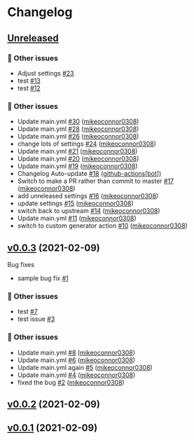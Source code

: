# Changelog

## [Unreleased](https://github.com/mikeoconnor0308/changelog-generator-test/tree/HEAD)

### 📁 Other issues

- Adjust settings [\#23](https://github.com/mikeoconnor0308/changelog-generator-test/issues/23)
- test [\#13](https://github.com/mikeoconnor0308/changelog-generator-test/issues/13)
- test [\#12](https://github.com/mikeoconnor0308/changelog-generator-test/issues/12)

### 📁 Other issues

- Update main.yml [\#30](https://github.com/mikeoconnor0308/changelog-generator-test/pull/30) ([mikeoconnor0308](https://github.com/mikeoconnor0308))
- Update main.yml [\#28](https://github.com/mikeoconnor0308/changelog-generator-test/pull/28) ([mikeoconnor0308](https://github.com/mikeoconnor0308))
- Update main.yml [\#26](https://github.com/mikeoconnor0308/changelog-generator-test/pull/26) ([mikeoconnor0308](https://github.com/mikeoconnor0308))
- change lots of settings [\#24](https://github.com/mikeoconnor0308/changelog-generator-test/pull/24) ([mikeoconnor0308](https://github.com/mikeoconnor0308))
- Update main.yml [\#21](https://github.com/mikeoconnor0308/changelog-generator-test/pull/21) ([mikeoconnor0308](https://github.com/mikeoconnor0308))
- Update main.yml [\#20](https://github.com/mikeoconnor0308/changelog-generator-test/pull/20) ([mikeoconnor0308](https://github.com/mikeoconnor0308))
- Update main.yml [\#19](https://github.com/mikeoconnor0308/changelog-generator-test/pull/19) ([mikeoconnor0308](https://github.com/mikeoconnor0308))
- Changelog Auto-update [\#18](https://github.com/mikeoconnor0308/changelog-generator-test/pull/18) ([github-actions[bot]](https://github.com/apps/github-actions))
- Switch to make a PR rather than commit to master [\#17](https://github.com/mikeoconnor0308/changelog-generator-test/pull/17) ([mikeoconnor0308](https://github.com/mikeoconnor0308))
- add unreleased settings [\#16](https://github.com/mikeoconnor0308/changelog-generator-test/pull/16) ([mikeoconnor0308](https://github.com/mikeoconnor0308))
- update settings [\#15](https://github.com/mikeoconnor0308/changelog-generator-test/pull/15) ([mikeoconnor0308](https://github.com/mikeoconnor0308))
- switch back to upstream [\#14](https://github.com/mikeoconnor0308/changelog-generator-test/pull/14) ([mikeoconnor0308](https://github.com/mikeoconnor0308))
- Update main.yml [\#11](https://github.com/mikeoconnor0308/changelog-generator-test/pull/11) ([mikeoconnor0308](https://github.com/mikeoconnor0308))
- switch to custom generator action [\#10](https://github.com/mikeoconnor0308/changelog-generator-test/pull/10) ([mikeoconnor0308](https://github.com/mikeoconnor0308))

## [v0.0.3](https://github.com/mikeoconnor0308/changelog-generator-test/tree/v0.0.3) (2021-02-09)

Bug fixes

- sample bug fix [\#1](https://github.com/mikeoconnor0308/changelog-generator-test/issues/1)

### 📁 Other issues

- test [\#7](https://github.com/mikeoconnor0308/changelog-generator-test/issues/7)
- test issue [\#3](https://github.com/mikeoconnor0308/changelog-generator-test/issues/3)

### 📁 Other issues

- Update main.yml [\#8](https://github.com/mikeoconnor0308/changelog-generator-test/pull/8) ([mikeoconnor0308](https://github.com/mikeoconnor0308))
- Update main.yml [\#6](https://github.com/mikeoconnor0308/changelog-generator-test/pull/6) ([mikeoconnor0308](https://github.com/mikeoconnor0308))
- Update main.yml again [\#5](https://github.com/mikeoconnor0308/changelog-generator-test/pull/5) ([mikeoconnor0308](https://github.com/mikeoconnor0308))
- Update main.yml [\#4](https://github.com/mikeoconnor0308/changelog-generator-test/pull/4) ([mikeoconnor0308](https://github.com/mikeoconnor0308))
- fixed the bug [\#2](https://github.com/mikeoconnor0308/changelog-generator-test/pull/2) ([mikeoconnor0308](https://github.com/mikeoconnor0308))

## [v0.0.2](https://github.com/mikeoconnor0308/changelog-generator-test/tree/v0.0.2) (2021-02-09)

## [v0.0.1](https://github.com/mikeoconnor0308/changelog-generator-test/tree/v0.0.1) (2021-02-09)



